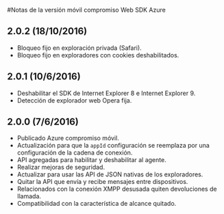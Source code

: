 <properties
    pageTitle="Azure Mobile compromiso Web SDK notas | Microsoft Azure"
    description="Las últimas actualizaciones y procedimientos para la Web SDK para Azure Mobile contratación"
    services="mobile-engagement"
    documentationCenter="mobile"
    authors="piyushjo"
    manager="erikre"
    editor="" />

<tags
    ms.service="mobile-engagement"
    ms.workload="mobile"
    ms.tgt_pltfrm="web"
    ms.devlang="js"
    ms.topic="article"
    ms.date="10/18/2016"
    ms.author="piyushjo" />


#<a name="azure-mobile-engagement-web-sdk-release-notes"></a>Notas de la versión móvil compromiso Web SDK Azure

## <a name="202-10182016"></a>2.0.2 (18/10/2016)

-   Bloqueo fijo en exploración privada (Safari).
-   Bloqueo fijo en exploradores con cookies deshabilitados.

## <a name="201-6102016"></a>2.0.1 (10/6/2016)

-   Deshabilitar el SDK de Internet Explorer 8 e Internet Explorer 9.
-   Detección de explorador web Opera fija.

## <a name="200-672016"></a>2.0.0 (7/6/2016)

-   Publicado Azure compromiso móvil.
-   Actualización para que la `appId` configuración se reemplaza por una configuración de la cadena de conexión.
-   API agregadas para habilitar y deshabilitar al agente.
-   Realizar mejoras de seguridad.
-   Actualizar para usar las API de JSON nativas de los exploradores.
-   Quitar la API que envía y recibe mensajes entre dispositivos.
-   Relacionados con la conexión XMPP desusada quiten devoluciones de llamada.
-   Compatibilidad con la característica de alcance quitado.

